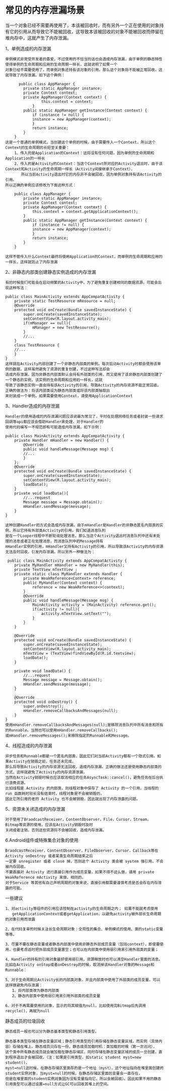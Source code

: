 # 常见的内存泄漏场景

当一个对象已经不需要再使用了，本该被回收时，而有另外一个正在使用的对象持有它的引用从而导致它不能被回收，这导致本该被回收的对象不能被回收而停留在堆内存中，这就产生了内存泄漏。

1、单例造成的内存泄漏

	单例模式非常受开发者的喜爱，不过使用的不恰当的话也会造成内存泄漏，由于单例的静态特性使得单例的生命周期和应用的生命周期一样长，这就说明了如果一个
    对象已经不需要使用了，而单例对象还持有该对象的引用，那么这个对象将不能被正常回收，这就导致了内存泄漏。如下这个典例：

		  public class AppManager {
			private static AppManager instance;
			private Context context;
			private AppManager(Context context) {
					this.context = context;
				}
			public static AppManager getInstance(Context context) {
				if (instance != null) {
				instance = new AppManager(context);
				}
				return instance;
			}
		}
	这是一个普通的单例模式，当创建这个单例的时候，由于需要传入一个Context，所以这个Context的生命周期的长短至关重要： 
		1、传入的是Application的Context：这将没有任何问题，因为单例的生命周期和Application的一样长
		2、传入的是Activity的Context：当这个Context所对应的Activity退出时，由于该Context和Activity的生命周期一样长（Activity间接继承于Context），
           所以当前Activity退出时它的内存并不会被回收，因为单例对象持有该Activity的引用。
	所以正确的单例应该修改为下面这种方式：

	    public class AppManager {
			private static AppManager instance;
			private Context context;
			private AppManager(Context context) {
				this.context = context.getApplicationContext();
			}
			public static AppManager getInstance(Context context) {
				if (instance != null) {
				instance = new AppManager(context);
				}
				return instance;
			}
		}

	这样不管传入什么Context最终将使用Application的Context，而单例的生命周期和应用的一样长，这样就防止了内存泄漏


2、非静态内部类创建静态实例造成的内存泄漏

    有的时候我们可能会在启动频繁的Activity中，为了避免重复创建相同的数据资源，可能会出现这种写法：

    public class MainActivity extends AppCompatActivity {
		private static TestResource mResource = null;
		@Override
		protected void onCreate(Bundle savedInstanceState) {
			super.onCreate(savedInstanceState);
			setContentView(R.layout.activity_main);
			if(mManager == null){
				mManager = new TestResource();
			}
			//...
		}
		class TestResource {
		//...
		}
	}
    这样就在Activity内部创建了一个非静态内部类的单例，每次启动Activity时都会使用该单例的数据，这样虽然避免了资源的重复创建，不过这种写法却会
    造成内存泄漏，因为非静态内部类默认会持有外部类的引用，而又使用了该非静态内部类创建了一个静态的实例，该实例的生命周期和应用的一样长，这就
    导致了该静态实例一直会持有该Activity的引用，导致Activity的内存资源不能正常回收。正确的做法为：将该内部类设为静态内部类或将该内部类抽取出
    来封装成一个单例，如果需要使用Context，请使用ApplicationContext

3、Handler造成的内存泄漏
   
    Handler的使用造成的内存泄漏问题应该说最为常见了，平时在处理网络任务或者封装一些请求回调等api都应该会借助Handler来处理，对于Handler的
    使用代码编写一不规范即有可能造成内存泄漏，如下示例：

    public class MainActivity extends AppCompatActivity {
		private Handler mHandler = new Handler() {
			@Override
			public void handleMessage(Message msg) {
			//...
			}
		};
		@Override
		protected void onCreate(Bundle savedInstanceState) {
			super.onCreate(savedInstanceState);
			setContentView(R.layout.activity_main);
			loadData();
		}
		private void loadData(){
			//...request
			Message message = Message.obtain();
			mHandler.sendMessage(message);
		}
	}

    这种创建Handler的方式会造成内存泄漏，由于mHandler是Handler的非静态匿名内部类的实例，所以它持有外部类Activity的引用，我们知道消息队列
    是在一个Looper线程中不断轮询处理消息，那么当这个Activity退出时消息队列中还有未处理的消息或者正在处理消息，而消息队列中的Message持有
    mHandler实例的引用，mHandler又持有Activity的引用，所以导致该Activity的内存资源无法及时回收，引发内存泄漏，所以另外一种做法为：

     public class MainActivity extends AppCompatActivity {
		private MyHandler mHandler = new MyHandler(this);
		private TextView mTextView ;
		private static class MyHandler extends Handler {
			private WeakReference<Context> reference;
			public MyHandler(Context context) {
				reference = new WeakReference<>(context);
			}
			@Override
			public void handleMessage(Message msg) {
				MainActivity activity = (MainActivity) reference.get();
				if(activity != null){
					activity.mTextView.setText("");
				}
			}
		}
		 
		@Override
		protected void onCreate(Bundle savedInstanceState) {
			super.onCreate(savedInstanceState);
			setContentView(R.layout.activity_main);
			mTextView = (TextView)findViewById(R.id.textview);
			loadData();
		}
		 
		private void loadData() {
			//...request
			Message message = Message.obtain();
			mHandler.sendMessage(message);
		}
		 
		@Override
		protected void onDestroy() {
			super.onDestroy();
			mHandler.removeCallbacksAndMessages(null);
		}
	}
    使用mHandler.removeCallbacksAndMessages(null);是移除消息队列中所有消息和所有的Runnable。当然也可以使用mHandler.removeCallbacks();
    或mHandler.removeMessages();来移除指定的Runnable和Message。

4、线程造成的内存泄漏

    异步任务和Runnable都是一个匿名内部类，因此它们对当前Activity都有一个隐式引用。如果Activity在销毁之前，任务还未完成，
    那么将导致Activity的内存资源无法回收，造成内存泄漏。正确的做法还是使用静态内部类的方式，这样就避免了Activity的内存资源泄漏，
    当然在Activity销毁时候也应该取消相应的任务AsyncTask::cancel()，避免任务在后台执行浪费资源。
    比如线程是 Activity 的内部类，则线程对象中保存了 Activity 的一个引用，当线程的 run 函数耗时较长没有结束时，线程对象是不会被销毁的，
    因此它所引用的老的 Activity 也不会被销毁，因此就出现了内存泄露的问题。

5、资源未关闭造成的内存泄漏

	对于使用了BraodcastReceiver，ContentObserver，File，Cursor，Stream，Bitmap等资源的使用，应该在Activity销毁时及时
    关闭或者注销，否则这些资源将不会被回收，造成内存泄漏。

6.Android组件或特殊集合对象的使用

	BraodcastReceiver，ContentObserver，FileObserver，Cursor，Callback等在 Activity onDestroy 或者某类生命周期结束之后
    一定要 unregister 或者 close 掉，否则这个 Activity 类会被 system 强引用，不会被内存回收。
    不要直接对 Activity 进行直接引用作为成员变量，如果不得不这么做，请用 private WeakReference mActivity 来做，相同的，
    对于Service 等其他有自己声明周期的对象来说，直接引用都需要谨慎考虑是否会存在内存泄露的可能。

一些建议

	1、对activity等组件的引用应该控制在activity的生命周期之内； 如果不能就考虑使用
       getApplicationContext或者getApplication，以避免activity被外部长生命周期的对象引用而泄露
    
	2、在代码复审的时候关注长生命周期对象：全局性的集合、单例模式的使用、类的static变量等等。

	3、尽量不要在静态变量或者静态内部类中使用非静态外部成员变量（包括context），即使要使用，也要考虑适时把外部成员变量置空；也可以在内部类中使用弱引用来引用外部类的变量；

    4、Handler的持有的引用对象最好使用弱引用，资源释放时也可以清空Handler里面的消息。比如在Activity onStop或者onDestroy的时候，取消掉该Handler对象的Message和Runnable：
     
	5、对于生命周期比Activity长的内部类对象，并且内部类中使用了外部类的成员变量，可以这样做避免内存泄漏：
	   1、将内部类改为静态内部类
	   2、静态内部类中使用弱引用来引用外部类的成员变量

	6、对于不再需要使用的对象，显示的将其赋值为null，比如使用完Bitmap后先调用recycle()，再赋为null

静态成员的垃圾回收

    静态成员一般也可以分为静态基本类型和静态引用类型。

    静态基本类型存储在静态变量区域；静态引用类型的引用存储在静态变量区域，而实例（具体内容）存储在堆上。静态成员只存在一份，静态成员加载时机：类加载的时候（第一次访问），
    这个类中所有静态成员就会被加载在静态存储区，同时存储在静态变量区域的成员一旦创建，直到程序退出才会被回收。（注：如果是引用类型，如static student myst=new student()，
    myst=null这时候，在静态存储区里面存的是一个地址（myst），这个地址指向在堆里面创建的student实例对象，当myst=null的时候，在静态存储区里面的变量会一直存在，
    但是在堆里面的student实例对象因为没有变量指向它，所以会被回收）。因此如果不用的静态引用类型可以通过设置=null方式让GC可以回收其堆上的空间。